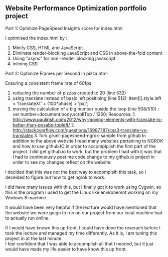 ## Website Performance Optimization portfolio project

Part 1: Optimize PageSpeed Insights score for index.html

I optimised the index.html by :

1.  Minify CSS, HTML and JavaScript
2.  Eliminate render-blocking JavaScript and CSS in above-the-fold content
3.  Using "async" for non -render blocking javascript
4.  inlining CSS

Part 2: Optimize Frames per Second in pizza.html

Ensuring a consistent frame rate of 60fps

1.  reducing the number of pizzas created to 20 (line 532)
2.  using translate instead of basic left positioing (line 512): item[i].style.left = 'translateX(' + (100*phase) + 'px)';
3.  moving the calculation of a big number ouside the loop (line 508/510) : var number=document.body.scrollTop / 1250;
Resources: 1. http://www.paulirish.com/2012/why-moving-elements-with-translate-is-better-than-posabs-topleft/
           2. http://stackoverflow.com/questions/16987787/css3-translate-vs-translatex
           3. fork grunt-pagespeed-ngrok-sample from github
In addition to the above website I read many websites pertaining to NGROK and how to use github.IO in order to accomplplish the first part of the project.
I did get github.io to work, but the problem I had with it was that I had to continuously post me code change to my github.io project in order to see my changes reflect on the website.

I decided that this was not the best way to accomplsih this task, so I deceided to figure out how to get ngrok to work.

I did have many issues with this, but I finally got it to work using Cygwin, so this is the program I used to get the Linux like environemnt working on my Wndows 8 machine.

It would have been very helpful if the lecrture would have mentioned that the website we were goign to run on our project from our local machine had to actually run onllne.

If I would have known this up front, I could have done the reserach before I took the lecture and managed my time differently.  As it is, I am tuning this project in at the last minute.  
I feel confident that I was able to accomplish all that I needed, but it just would have made my life easier to have know this up front.

